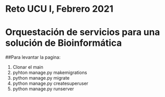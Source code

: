 # Reto UCU I, Febrero 2021

# Orquestación de servicios para una solución de Bioinformática

##Para levantar la pagina:

1) Clonar el main
2) pyhton manage.py makemigrations
3) python manage.py migrate
4) python manage.py createsuperuser
5) python manage.py runserver
